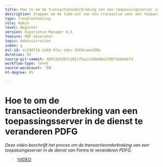 ```yaml
---
title: Hoe te om de transactieonderbreking van een toepassingsserver in de dienst te veranderen PDFG
description: Stappen om de time-out van een transactie voor een toepassingsserver voor PDF Generator te verhogen of te verlagen
type: Troubleshooting
role: Admin
level: Beginner
version: Experience Manager 6.5
feature: PDF Generator
topic: Administration
index: y
exl-id: ec190f18-1ab8-4fac-adec-3b64caee290a
duration: 82
source-git-commit: 48433a5367c281cf5a1c106b08a1306f1b0e8ef4
workflow-type: tm+mt
source-wordcount: '59'
ht-degree: 0%

---
```


# Hoe te om de transactieonderbreking van een toepassingsserver in de dienst te veranderen PDFG

*Deze video beschrijft het proces om de transactieonderbreking van een toepassingsserver in de dienst van Forms te veranderen PDFG.*

>[!VIDEO](https://video.tv.adobe.com/v/335555?quality=12&learn=on)
